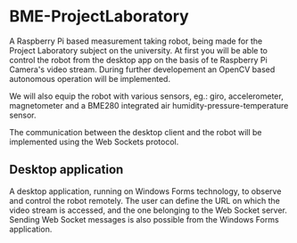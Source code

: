 # BME-ProjectLaboratory
A Raspberry Pi based measurement taking robot, being made for the Project Laboratory subject on the university. At first you will be able to control the robot from the desktop app on the basis of te Raspberry Pi Camera's video stream. During further developement an OpenCV based autonomous operation will be implemented.

We will also equip the robot with various sensors, eg.: giro, accelerometer, magnetometer and a BME280 integrated air humidity-pressure-temperature sensor.

The communication between the desktop client and the robot will be implemented using the Web Sockets protocol.

## Desktop application
A desktop application, running on Windows Forms technology, to observe and control the robot remotely. The user can define the URL on which the video stream is accessed, and the one belonging to the Web Socket server. Sending Web Socket messages is also possible from the Windows Forms application.
